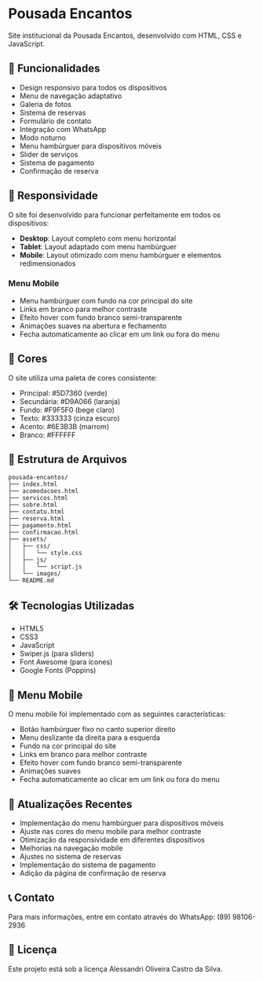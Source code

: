 # Pousada Encantos

Site institucional da Pousada Encantos, desenvolvido com HTML, CSS e JavaScript.

## 🚀 Funcionalidades

- Design responsivo para todos os dispositivos
- Menu de navegação adaptativo
- Galeria de fotos
- Sistema de reservas
- Formulário de contato
- Integração com WhatsApp
- Modo noturno
- Menu hambúrguer para dispositivos móveis
- Slider de serviços
- Sistema de pagamento
- Confirmação de reserva

## 📱 Responsividade

O site foi desenvolvido para funcionar perfeitamente em todos os dispositivos:

- **Desktop**: Layout completo com menu horizontal
- **Tablet**: Layout adaptado com menu hambúrguer
- **Mobile**: Layout otimizado com menu hambúrguer e elementos redimensionados

### Menu Mobile
- Menu hambúrguer com fundo na cor principal do site
- Links em branco para melhor contraste
- Efeito hover com fundo branco semi-transparente
- Animações suaves na abertura e fechamento
- Fecha automaticamente ao clicar em um link ou fora do menu

## 🎨 Cores

O site utiliza uma paleta de cores consistente:

- Principal: #5D7360 (verde)
- Secundária: #D9A066 (laranja)
- Fundo: #F9F5F0 (bege claro)
- Texto: #333333 (cinza escuro)
- Acento: #6E3B3B (marrom)
- Branco: #FFFFFF

## 📂 Estrutura de Arquivos

```
pousada-encantos/
├── index.html
├── acomodacoes.html
├── servicos.html
├── sobre.html
├── contato.html
├── reserva.html
├── pagamento.html
├── confirmacao.html
├── assets/
│   ├── css/
│   │   └── style.css
│   ├── js/
│   │   └── script.js
│   └── images/
└── README.md
```

## 🛠️ Tecnologias Utilizadas

- HTML5
- CSS3
- JavaScript
- Swiper.js (para sliders)
- Font Awesome (para ícones)
- Google Fonts (Poppins)

## 📱 Menu Mobile

O menu mobile foi implementado com as seguintes características:

- Botão hambúrguer fixo no canto superior direito
- Menu deslizante da direita para a esquerda
- Fundo na cor principal do site
- Links em branco para melhor contraste
- Efeito hover com fundo branco semi-transparente
- Animações suaves
- Fecha automaticamente ao clicar em um link ou fora do menu

## 🔄 Atualizações Recentes

- Implementação do menu hambúrguer para dispositivos móveis
- Ajuste nas cores do menu mobile para melhor contraste
- Otimização da responsividade em diferentes dispositivos
- Melhorias na navegação mobile
- Ajustes no sistema de reservas
- Implementação do sistema de pagamento
- Adição da página de confirmação de reserva

## 📞 Contato

Para mais informações, entre em contato através do WhatsApp: (89) 98106-2936

## 📄 Licença

Este projeto está sob a licença Alessandri Oliveira Castro da Silva. 
